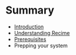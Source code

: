 # Summary

* [Introduction](README.md)
* [Understanding Recime](chapter1.md)
* [Prerequisites](prerequisites.md)
* Prepping your system

